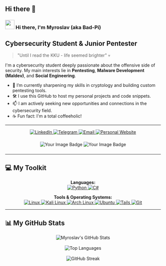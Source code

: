 ## Hi there 👋
### <img src="https://media.giphy.com/media/hvRJCLFzcasrR4ia7z/giphy.gif" width="30px"> Hi there, I'm Myroslav (aka Bad-Pi)
## Cybersecurity Student & Junior Pentester

> "Until I read the KKU - life seemed brighter" 💀

I'm a cybersecurity student deeply passionate about the offensive side of security. My main interests lie in **Pentesting**, **Malware Development (Maldev)**, and **Social Engineering**.

-   🌱 I’m currently sharpening my skills in cryptology and building custom pentesting tools.
-   🛠️ I use this GitHub to host my personal projects and code snippets.
-   📫 I am actively seeking new opportunities and connections in the cybersecurity field.
-   ☕ Fun fact: I'm a total coffeeholic!

---

<p align="center">
  <a href="https://www.linkedin.com/in/cybersecsprofile/" target="_blank">
    <img src="https://img.shields.io/badge/LinkedIn-0077B5?style=for-the-badge&logo=linkedin&logoColor=white" alt="LinkedIn"/>
  </a>
  <a href="https://t.me/rruther_ford" target="_blank">
    <img src="https://img.shields.io/badge/Telegram-2CA5E0?style=for-the-badge&logo=telegram&logoColor=white" alt="Telegram"/>
  </a>
  <a href="mailto:1rrutherford1@proton.me">
    <img src="https://img.shields.io/badge/ProtonMail-8B89CC?style=for-the-badge&logo=protonmail&logoColor=white" alt="Email"/>
  </a>
  <a href="https://qmfklvbp.github.io/badpi.github.io/" target="_blank">
    <img src="https://img.shields.io/badge/Website-4c566a?style=for-the-badge&logo=lucide:globe&logoColor=white" alt="Personal Website"/>
  </a>
</p>

###

<div align="center">
  <img src="https://tryhackme-badges.s3.amazonaws.com/0xW1ZARD.png" alt="Your Image Badge" />                           <img src="https://www.hackthebox.eu/badge/image/1969974" alt="Your Image Badge" />
</div>  

###

---

## 💻 My Toolkit

<p align="center">
  <strong>Languages:</strong><br>
  <a href="https://www.python.org" target="_blank" rel="noreferrer">
    <img src="https://skillicons.dev/icons?i=python" alt="Python" />
  </a>
  <a href="https://learn.microsoft.com/en-us/dotnet/csharp/" target="_blank" rel="noreferrer">
    <img src="https://skillicons.dev/icons?i=cs" alt="C#" />
  </a>
</p>

<p align="center">
  <strong>Tools & Operating Systems:</strong><br>
  <a href="https://www.linux.org/" target="_blank" rel="noreferrer">
    <img src="https://skillicons.dev/icons?i=linux" alt="Linux" />
  </a>
  <a href="https://www.kali.org/" target="_blank" rel="noreferrer">
    <img src="https://skillicons.dev/icons?i=kali" alt="Kali Linux" />
  </a>
  <a href="https://archlinux.org/" target="_blank" rel="noreferrer">
    <img src="https://skillicons.dev/icons?i=arch" alt="Arch Linux" />
  </a>
  <a href="https://ubuntu.com/" target="_blank" rel="noreferrer">
    <img src="https://skillicons.dev/icons?i=ubuntu" alt="Ubuntu" />
  </a>
   <a href="https://www.tails.net/" target="_blank" rel="noreferrer">
    <img src="https://skillicons.dev/icons?i=tails" alt="Tails" />
  </a>
  <a href="https://git-scm.com/" target="_blank" rel="noreferrer">
    <img src="https://skillicons.dev/icons?i=git" alt="Git" />
  </a>
</p>

---

## 📊 My GitHub Stats

<p align="center">
  <img align="center" src="https://github-readme-stats.vercel.app/api?username=QmFkLVBp&show_icons=true&theme=tokyonight&hide_border=true&border_radius=10&count_private=true" alt="Myroslav's GitHub Stats" />
  <br><br>
  <img align="center" src="https://github-readme-stats.vercel.app/api/top-langs/?username=QmFkLVBp&layout=compact&theme=tokyonight&hide_border=true&border_radius=10" alt="Top Languages" />
  <br><br>
  <img align="center" src="https://github-readme-streak.herokuapp.com/?user=QmFkLVBp&theme=tokyonight&hide_border=true&border_radius=10" alt="GitHub Streak" />
</p>
